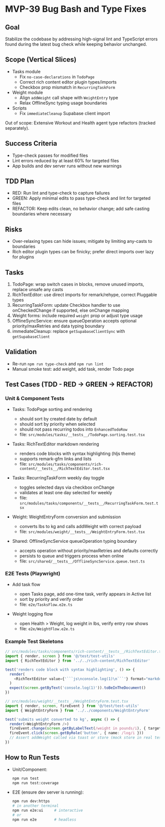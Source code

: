 # MVP-39 Bug Bash and Type Fixes

## Goal
Stabilize the codebase by addressing high-signal lint and TypeScript errors found during the latest bug check while keeping behavior unchanged.

## Scope (Vertical Slices)
- Tasks module
  - Fix `no-case-declarations` in `TodoPage`
  - Correct rich content editor plugin types/imports
  - Checkbox prop mismatch in `RecurringTaskForm`
- Weight module
  - Align `addWeight` call shape with `WeightEntry` type
  - Relax OfflineSync typing usage boundaries
- Scripts
  - Fix `immediateCleanup` Supabase client import

Out of scope: Extensive Workout and Health agent type refactors (tracked separately).

## Success Criteria
- Type-check passes for modified files
- Lint errors reduced by at least 60% for targeted files
- App builds and dev server runs without new warnings

## TDD Plan
- RED: Run lint and type-check to capture failures
- GREEN: Apply minimal edits to pass type-check and lint for targeted files
- REFACTOR: Keep edits clean, no behavior change; add safe casting boundaries where necessary

## Risks
- Over-relaxing types can hide issues; mitigate by limiting any-casts to boundaries
- Rich editor plugin types can be finicky; prefer direct imports over lazy for plugins

## Tasks
1) TodoPage: wrap switch cases in blocks, remove unused imports, replace unsafe any casts
2) RichTextEditor: use direct imports for remark/rehype, correct Pluggable types
3) RecurringTaskForm: update Checkbox handler to use onCheckedChange if supported, else onChange mapping
4) Weight forms: include required `weight` prop or adjust type usage
5) OfflineSyncService: ensure queueOperation accepts optional priority/maxRetries and data typing boundary
6) immediateCleanup: replace `getSupabaseClientSync` with `getSupabaseClient`

## Validation
- Re-run `npm run type-check` and `npm run lint`
- Manual smoke test: add weight, add task, render Todo page

## Test Cases (TDD - RED → GREEN → REFACTOR)

### Unit & Component Tests
- Tasks: TodoPage sorting and rendering
  - should sort by created date by default
  - should sort by priority when selected
  - should not pass recurring todos into `EnhancedTodoRow`
  - file: `src/modules/tasks/__tests__/TodoPage.sorting.test.tsx`

- Tasks: RichTextEditor markdown rendering
  - renders code blocks with syntax highlighting (hljs theme)
  - supports remark-gfm links and lists
  - file: `src/modules/tasks/components/rich-content/__tests__/RichTextEditor.test.tsx`

- Tasks: RecurringTaskForm weekly day toggle
  - toggles selected days via checkbox onChange
  - validates at least one day selected for weekly
  - file: `src/modules/tasks/components/__tests__/RecurringTaskForm.test.tsx`

- Weight: WeightEntryForm conversion and submission
  - converts lbs to kg and calls addWeight with correct payload
  - file: `src/modules/weight/__tests__/WeightEntryForm.test.tsx`

- Shared: OfflineSyncService queueOperation typing boundary
  - accepts operation without priority/maxRetries and defaults correctly
  - persists to queue and triggers process when online
  - file: `src/shared/__tests__/OfflineSyncService.queue.test.ts`

### E2E Tests (Playwright)
- Add task flow
  - open Tasks page, add one-time task, verify appears in Active list
  - sort by priority and verify order
  - file: `e2e/TasksFlow.e2e.ts`

- Weight logging flow
  - open Health > Weight, log weight in lbs, verify entry row shows
  - file: `e2e/WeightFlow.e2e.ts`

### Example Test Skeletons
```ts
// src/modules/tasks/components/rich-content/__tests__/RichTextEditor.test.tsx
import { render, screen } from '@/test/test-utils'
import { RichTextEditor } from '../../rich-content/RichTextEditor'

test('renders code block with syntax highlighting', () => {
  render(
    <RichTextEditor value={'```js\nconsole.log(1)\n```'} format="markdown" onChange={() => {}} />
  )
  expect(screen.getByText('console.log(1)')).toBeInTheDocument()
})
```

```ts
// src/modules/weight/__tests__/WeightEntryForm.test.tsx
import { render, screen, fireEvent } from '@/test/test-utils'
import { WeightEntryForm } from '../../components/WeightEntryForm'

test('submits weight converted to kg', async () => {
  render(<WeightEntryForm />)
  fireEvent.change(screen.getByLabelText(/weight in pounds/i), { target: { value: '220' } })
  fireEvent.click(screen.getByRole('button', { name: /log/i }))
  // Assert addWeight called via toast or store (mock store in real test)
})
```

## How to Run Tests
- Unit/Component:
  ```bash
  npm run test
  npm run test:coverage
  ```
- E2E (ensure dev server is running):
  ```bash
  npm run dev:https
  # in another terminal
  npm run e2e:ui     # interactive
  # or
  npm run e2e        # headless
  ```


